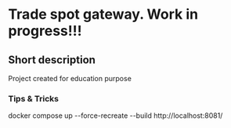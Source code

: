 # Trade spot gateway. Work in progress!!!

## Short description
Project created for education purpose
### Tips & Tricks
docker compose up --force-recreate --build
http://localhost:8081/
